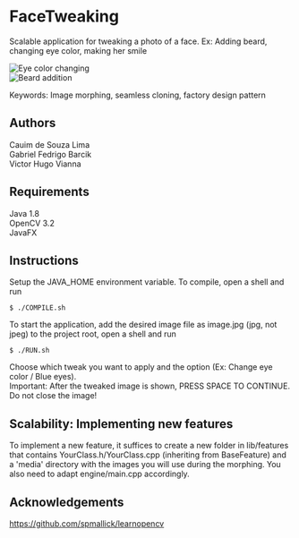 # FaceTweaking


Scalable application for tweaking a photo of a face. Ex: Adding beard, changing eye color, making her smile

![Eye color changing](https://raw.githubusercontent.com/victorvianna/FaceTweaking/master/screenshots/eyes-screenshot.png )  
![Beard addition](https://raw.githubusercontent.com/victorvianna/FaceTweaking/master/screenshots/beard-screenshot.png )  

Keywords: Image morphing, seamless cloning, factory design pattern

## Authors

Cauim de Souza Lima  
Gabriel Fedrigo Barcik  
Victor Hugo Vianna

## Requirements

Java 1.8  
OpenCV 3.2  
JavaFX  

## Instructions

Setup the JAVA_HOME environment variable. To compile, open a shell and run
```
$ ./COMPILE.sh
```
To start the application, add the desired image file as image.jpg (jpg, not jpeg) to the project root, open a shell and run 
```
$ ./RUN.sh
```
Choose which tweak you want to apply and the option (Ex: Change eye color / Blue eyes).  
Important: After the tweaked image is shown, PRESS SPACE TO CONTINUE. Do not close the image!

## Scalability: Implementing new features

To implement a new feature, it suffices to create a new folder in lib/features that contains YourClass.h/YourClass.cpp (inheriting from BaseFeature) and a 'media' directory with the images you will use during the morphing. You also need to adapt engine/main.cpp accordingly.

## Acknowledgements

https://github.com/spmallick/learnopencv

